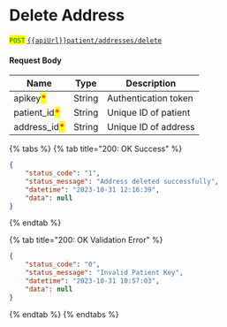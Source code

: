 # Delete Address

<mark style="color:green;">`POST`</mark> [`{{apiUrl}}patient/addresses/delete`](https://api.evitalrx.in/v1/patient/addresses/delete)

#### Request Body

| Name                                          | Type   | Description          |
| --------------------------------------------- | ------ | -------------------- |
| apikey<mark style="color:red;">\*</mark>      | String | Authentication token |
| patient\_id<mark style="color:red;">\*</mark> | String | Unique ID of patient |
| address\_id<mark style="color:red;">\*</mark> | String | Unique ID of address |

{% tabs %}
{% tab title="200: OK Success" %}
```json
{
    "status_code": "1",
    "status_message": "Address deleted successfully",
    "datetime": "2023-10-31 12:16:39",
    "data": null
}
```
{% endtab %}

{% tab title="200: OK Validation Error" %}
```json
{
    "status_code": "0",
    "status_message": "Invalid Patient Key",
    "datetime": "2023-10-31 10:57:03",
    "data": null
}
```
{% endtab %}
{% endtabs %}

